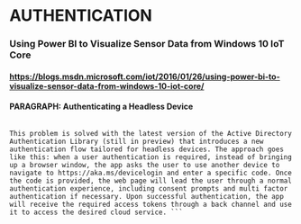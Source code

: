 # AUTHENTICATION

### Using Power BI to Visualize Sensor Data from Windows 10 IoT Core
#### https://blogs.msdn.microsoft.com/iot/2016/01/26/using-power-bi-to-visualize-sensor-data-from-windows-10-iot-core/
#### PARAGRAPH: Authenticating a Headless Device
```In a typical OAuth 2.0 authorization flow, the user is presented with a browser window where they can enter their credentials. The application then obtains an access token that is used to communicate with the desired cloud service. Alas, this approach is not suitable for headless IoT devices without the mouse and keyboard attached, or devices that only offer console I/O.

This problem is solved with the latest version of the Active Directory Authentication Library (still in preview) that introduces a new authentication flow tailored for headless devices. The approach goes like this: when a user authentication is required, instead of bringing up a browser window, the app asks the user to use another device to navigate to https://aka.ms/devicelogin and enter a specific code. Once the code is provided, the web page will lead the user through a normal authentication experience, including consent prompts and multi factor authentication if necessary. Upon successful authentication, the app will receive the required access tokens through a back channel and use it to access the desired cloud service. ```

